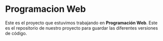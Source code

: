 # Programacion Web

Este es el proyecto que estuvimos trabajando en  **Programación Web**. 
Este es el repositorio de nuestro proyecto para guardar las diferentes versiones de código.
